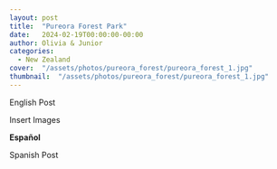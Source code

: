 ```yaml
---
layout: post
title:  "Pureora Forest Park"
date:   2024-02-19T00:00:00-00:00
author: Olivia & Junior
categories:
  - New Zealand
cover:  "/assets/photos/pureora_forest/pureora_forest_1.jpg"
thumbnail:  "/assets/photos/pureora_forest/pureora_forest_1.jpg"
---
```


English Post

Insert Images

__Español__

Spanish Post
